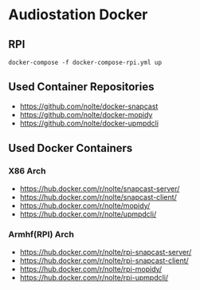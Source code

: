 # Audiostation Docker


## RPI

```
docker-compose -f docker-compose-rpi.yml up
```

## Used Container Repositories

- https://github.com/nolte/docker-snapcast
- https://github.com/nolte/docker-mopidy
- https://github.com/nolte/docker-upmpdcli

## Used Docker Containers

### X86 Arch

- https://hub.docker.com/r/nolte/snapcast-server/
- https://hub.docker.com/r/nolte/snapcast-client/
- https://hub.docker.com/r/nolte/mopidy/
- https://hub.docker.com/r/nolte/upmpdcli/

### Armhf(RPI) Arch

- https://hub.docker.com/r/nolte/rpi-snapcast-server/
- https://hub.docker.com/r/nolte/rpi-snapcast-client/
- https://hub.docker.com/r/nolte/rpi-mopidy/
- https://hub.docker.com/r/nolte/rpi-upmpdcli/
